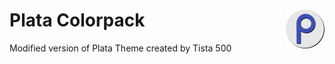 <img src="Images/logo.png" alt="Logo" align="right" /> Plata Colorpack
=====

Modified version of Plata Theme created by Tista 500
